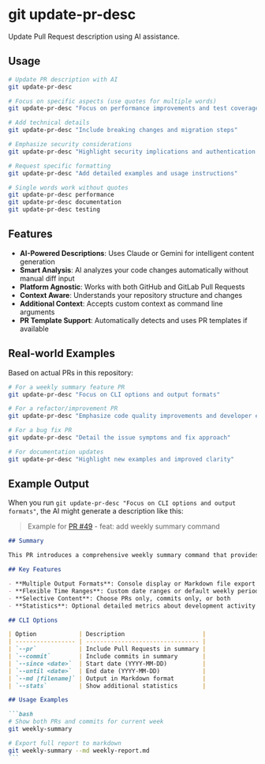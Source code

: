 # git update-pr-desc

Update Pull Request description using AI assistance.

## Usage

```bash
# Update PR description with AI
git update-pr-desc

# Focus on specific aspects (use quotes for multiple words)
git update-pr-desc "Focus on performance improvements and test coverage"

# Add technical details
git update-pr-desc "Include breaking changes and migration steps"

# Emphasize security considerations
git update-pr-desc "Highlight security implications and authentication changes"

# Request specific formatting
git update-pr-desc "Add detailed examples and usage instructions"

# Single words work without quotes
git update-pr-desc performance
git update-pr-desc documentation
git update-pr-desc testing
```

## Features

- **AI-Powered Descriptions**: Uses Claude or Gemini for intelligent content generation
- **Smart Analysis**: AI analyzes your code changes automatically without manual diff input
- **Platform Agnostic**: Works with both GitHub and GitLab Pull Requests
- **Context Aware**: Understands your repository structure and changes
- **Additional Context**: Accepts custom context as command line arguments
- **PR Template Support**: Automatically detects and uses PR templates if available

## Real-world Examples

Based on actual PRs in this repository:

```bash
# For a weekly summary feature PR
git update-pr-desc "Focus on CLI options and output formats"

# For a refactor/improvement PR
git update-pr-desc "Emphasize code quality improvements and developer experience"

# For a bug fix PR
git update-pr-desc "Detail the issue symptoms and fix approach"

# For documentation updates
git update-pr-desc "Highlight new examples and improved clarity"
```

## Example Output

When you run `git update-pr-desc "Focus on CLI options and output formats"`, the AI might generate a description like this:

> Example for [PR #49](https://github.com/leochiu-a/git-open-pr/pull/49) - feat: add weekly summary command

````markdown
## Summary

This PR introduces a comprehensive weekly summary command that provides developers with detailed insights into their Git activity. The command supports flexible output formats and various filtering options to accommodate different reporting needs.

## Key Features

- **Multiple Output Formats**: Console display or Markdown file export
- **Flexible Time Ranges**: Custom date ranges or default weekly periods
- **Selective Content**: Choose PRs only, commits only, or both
- **Statistics**: Optional detailed metrics about development activity

## CLI Options

| Option            | Description                      |
| ----------------- | -------------------------------- |
| `--pr`            | Include Pull Requests in summary |
| `--commit`        | Include commits in summary       |
| `--since <date>`  | Start date (YYYY-MM-DD)          |
| `--until <date>`  | End date (YYYY-MM-DD)            |
| `--md [filename]` | Output in Markdown format        |
| `--stats`         | Show additional statistics       |

## Usage Examples

```bash
# Show both PRs and commits for current week
git weekly-summary

# Export full report to markdown
git weekly-summary --md weekly-report.md
```
````
